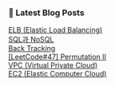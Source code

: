 

### 📕 Latest Blog Posts   

<a href ="https://gilbert9172.tistory.com/131"> ELB (Elastic Load Balancing) </a> <br><a href ="https://gilbert9172.tistory.com/130"> SQL과 NoSQL </a> <br><a href ="https://gilbert9172.tistory.com/129"> Back Tracking </a> <br><a href ="https://gilbert9172.tistory.com/128"> [LeetCode#47] Permutation Ⅱ </a> <br><a href ="https://gilbert9172.tistory.com/127"> VPC (Virtual Private  Cloud) </a> <br><a href ="https://gilbert9172.tistory.com/126"> EC2 (Elastic Computer Cloud) </a> <br>